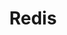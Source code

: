 ---
title: Redis
categories:
  - nosql-database
  - vector-database
docs:
  - id: java
    url: https://github.com/redis-developer/testcontainers-redis
    maintainer: community
    example: |
      ```java
      var redis = new RedisContainer(DockerImageName.parse("redis:6.2.6"));
      redis.start();
      ```
  - id: go
    url: https://golang.testcontainers.org/modules/redis/
    maintainer: core
    example: |
      ```go
      redisContainer, err := redis.Run(ctx, "redis:6")
      ```
  - id: dotnet
    url: https://www.nuget.org/packages/Testcontainers.Redis
    maintainer: core
    example: |
      ```csharp
      var redisContainer = new RedisBuilder()
        .WithImage("redis:7.0")
        .Build();
      await redisContainer.StartAsync();
      ```
  - id: nodejs
    url: https://node.testcontainers.org/modules/redis/
    maintainer: core
    example: |
      ```javascript
      const container = await new RedisContainer().start();
      ```
description: |
  Redis is an in-memory data structure store, used as a distributed, in-memory key–value database, cache and message broker, with optional durability. Redis supports different kinds of abstract data structures, such as strings, lists, maps, sets, sorted sets, HyperLogLogs, bitmaps, streams, and spatial indices.
---